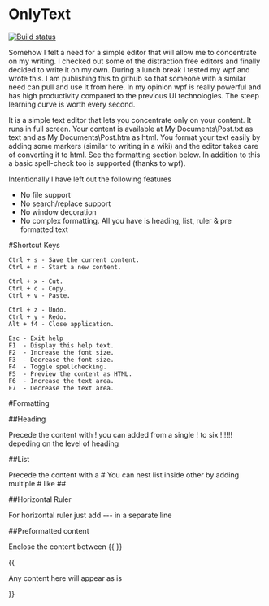 OnlyText
========

[![Build status](https://ci.appveyor.com/api/projects/status/567ct14my06097xf?svg=true)](https://ci.appveyor.com/project/ferosekhanj/onlytext)

Somehow I felt a need for a simple editor that will allow me to concentrate on my writing. I checked out some of the distraction free editors and finally decided to write it on my own. During a lunch break I tested my wpf and wrote this. I am publishing this to github so that someone with a similar need can pull and use it from here. In my opinion wpf is really powerful and has high productivity compared to the previous UI technologies. The steep learning curve is worth every second.

It is a simple text editor that lets you concentrate only on your content. It runs in full screen. Your content is available at My Documents\Post.txt as text and as My Documents\Post.htm as html. You format your text easily by adding some markers (similar to writing in a wiki) and the editor takes care of converting it to html. See the formatting section below. In addition to this a basic spell-check too is supported (thanks to wpf).

Intentionally I have left out the following features

- No file support
- No search/replace support
- No window decoration
- No complex formatting. All you have is heading, list, ruler & pre formatted text

#Shortcut Keys

    Ctrl + s - Save the current content.
    Ctrl + n - Start a new content.
    
    Ctrl + x - Cut.
    Ctrl + c - Copy.
    Ctrl + v - Paste.
    
    Ctrl + z - Undo.
    Ctrl + y - Redo.
    Alt + f4 - Close application.
     
    Esc - Exit help
    F1  - Display this help text.
    F2  - Increase the font size.
    F3  - Decrease the font size.
    F4  - Toggle spellchecking.
    F5  - Preview the content as HTML.
    F6  - Increase the text area.
    F7  - Decrease the text area.


#Formatting

##Heading

Precede the content with !
you can added from a single ! to six !!!!!! depeding on the level of heading

##List

Precede the content with a #
You can nest list inside other by adding multiple # like ##

##Horizontal Ruler

For horizontal ruler just add --- in a separate line

##Preformatted content

Enclose the content between {{ }} 

{{

Any content here will appear as is

}}


     
     


